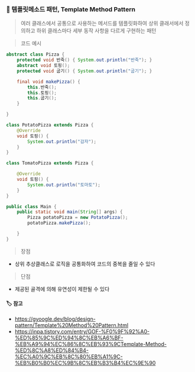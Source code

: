 ### :taco: 템플릿메소드 패턴, Template Method Pattern

> 여러 클래스에서 공통으로 사용하는 메서드를 템플릿화하여 상위 클래서에서 정의하고 하위 클래스마다 세부 동작 사항을 다르게 구현하는 패턴



> 코드 예시

```java
abstract class Pizza {
    protected void 반죽() { System.out.println("반죽"); }
    abstract void 토핑();
    protected void 굽기() { System.out.println("굽기"); }

    final void makePizza() {
        this.반죽();
        this.토핑();
        this.굽기();
    }

}

class PotatoPizza extends Pizza {
    @Override
    void 토핑() {
        System.out.println("감자");
    }
}

class TomatoPizza extends Pizza {

    @Override
    void 토핑() {
        System.out.println("토마토");
    }
}

public class Main {
    public static void main(String[] args) {
        Pizza potatoPizza = new PotatoPizza();
        potatoPizza.makePizza();

    }
}
```



> 장점

- 상위 추상클래스로 로직을 공통화하여 코드의 중복을 줄일 수 있다

> 단점

- 제공된 골격에 의해 유연성이 제한될 수 있다



#### :label: 참고

- https://gyoogle.dev/blog/design-pattern/Template%20Method%20Pattern.html
- https://inpa.tistory.com/entry/GOF-%F0%9F%92%A0-%ED%85%9C%ED%94%8C%EB%A6%BF-%EB%A9%94%EC%86%8C%EB%93%9CTemplate-Method-%ED%8C%A8%ED%84%B4-%EC%A0%9C%EB%8C%80%EB%A1%9C-%EB%B0%B0%EC%9B%8C%EB%B3%B4%EC%9E%90
